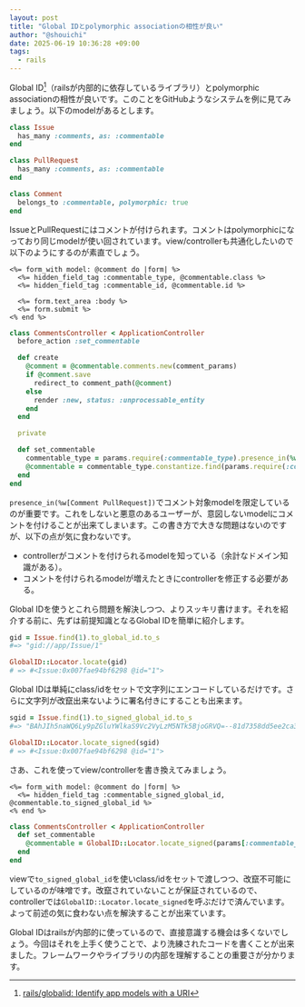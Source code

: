 ```yaml
---
layout: post
title: "Global IDとpolymorphic associationの相性が良い"
author: "@shouichi"
date: 2025-06-19 10:36:28 +09:00
tags:
  - rails
---
```


Global ID[^1]（railsが内部的に依存しているライブラリ）とpolymorphic associationの相性が良いです。このことをGitHubようなシステムを例に見てみましょう。以下のmodelがあるとします。

[^1]: [rails/globalid: Identify app models with a URI](https://github.com/rails/globalid)

```ruby
class Issue
  has_many :comments, as: :commentable
end

class PullRequest
  has_many :comments, as: :commentable
end

class Comment
  belongs_to :commentable, polymorphic: true
end
```

IssueとPullRequestにはコメントが付けられます。コメントはpolymorphicになっており同じmodelが使い回されています。view/controllerも共通化したいので以下のようにするのが素直でしょう。

```erb
<%= form_with model: @comment do |form| %>
  <%= hidden_field_tag :commentable_type, @commentable.class %>
  <%= hidden_field_tag :commentable_id, @commentable.id %>

  <%= form.text_area :body %>
  <%= form.submit %>
<% end %>
```

```ruby
class CommentsController < ApplicationController
  before_action :set_commentable

  def create
    @comment = @commentable.comments.new(comment_params)
    if @comment.save
      redirect_to comment_path(@comment)
    else
      render :new, status: :unprocessable_entity
    end
  end

  private

  def set_commentable
    commentable_type = params.require(:commentable_type).presence_in(%w[Comment PullRequest]) || raise ActionController::BadRequest
    @commentable = commentable_type.constantize.find(params.require(:commentable_id)
  end
end
```

`presence_in(%w[Comment PullRequest])`でコメント対象modelを限定しているのが重要です。これをしないと悪意のあるユーザーが、意図しないmodelにコメントを付けることが出来てしまいます。この書き方で大きな問題はないのですが、以下の点が気に食わないです。

- controllerがコメントを付けられるmodelを知っている（余計なドメイン知識がある）。
- コメントを付けられるmodelが増えたときにcontrollerを修正する必要がある。

Global IDを使うとこれら問題を解決しつつ、よりスッキリ書けます。それを紹介する前に、先ずは前提知識となるGlobal IDを簡単に紹介します。

```ruby
gid = Issue.find(1).to_global_id.to_s
#=> "gid://app/Issue/1"

GlobalID::Locator.locate(gid)
# => #<Issue:0x007fae94bf6298 @id="1">
```

Global IDは単純にclass/idをセットで文字列にエンコードしているだけです。さらに文字列が改竄出来ないように署名付きにすることも出来ます。

```ruby
sgid = Issue.find(1).to_signed_global_id.to_s
#=> "BAhJIh5naWQ6Ly9pZGluYWlkaS9Vc2VyLzM5NTk5BjoGRVQ=--81d7358dd5ee2ca33189bb404592df5e8d11420e"

GlobalID::Locator.locate_signed(sgid)
# => #<Issue:0x007fae94bf6298 @id="1">
```

さあ、これを使ってview/controllerを書き換えてみましょう。

```erb
<%= form_with model: @comment do |form| %>
  <%= hidden_field_tag :commentable_signed_global_id, @commentable.to_signed_global_id %>
<% end %>
```

```ruby
class CommentsController < ApplicationController
  def set_commentable
    @commentable = GlobalID::Locator.locate_signed(params[:commentable_signed_global_id]) || raise(ActiveRecord::RecordNotFound)
  end
end
```

viewで`to_signed_global_id`を使いclass/idをセットで渡しつつ、改竄不可能にしているのが味噌です。改竄されていないことが保証されているので、controllerでは`GlobalID::Locator.locate_signed`を呼ぶだけで済んでいます。よって前述の気に食わない点を解決することが出来ています。

Global IDはrailsが内部的に使っているので、直接意識する機会は多くないでしょう。今回はそれを上手く使うことで、より洗練されたコードを書くことが出来ました。フレームワークやライブラリの内部を理解することの重要さが分かります。
